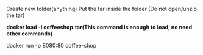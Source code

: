 Create new folder(anything)
Put the tar inside the folder (Do not open/unzip the tar)

****docker load -i coffeeshop.tar**(This command is enough to load, no need other commands)**

docker run -p 8080:80 coffee-shop
